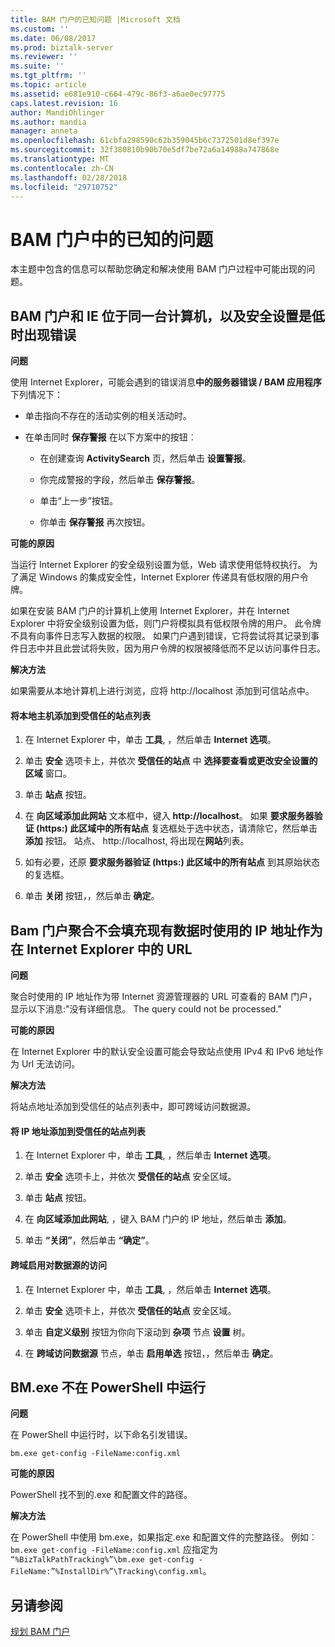 ```yaml
---
title: BAM 门户的已知问题 |Microsoft 文档
ms.custom: ''
ms.date: 06/08/2017
ms.prod: biztalk-server
ms.reviewer: ''
ms.suite: ''
ms.tgt_pltfrm: ''
ms.topic: article
ms.assetid: e681e910-c664-479c-86f3-a6ae0ec97775
caps.latest.revision: 16
author: MandiOhlinger
ms.author: mandia
manager: anneta
ms.openlocfilehash: 61cbfa298590c62b359045b6c7372501d8ef397e
ms.sourcegitcommit: 32f380810b90b70e5df7be72a6a14988a747868e
ms.translationtype: MT
ms.contentlocale: zh-CN
ms.lasthandoff: 02/28/2018
ms.locfileid: "29710752"
---
```

# <a name="known-issues-in-the-bam-portal"></a>BAM 门户中的已知的问题
本主题中包含的信息可以帮助您确定和解决使用 BAM 门户过程中可能出现的问题。  
  
## <a name="errors-occur-when-the-bam-portal-and-ie-are-on-the-same-computer-and-security-settings-are-low"></a>BAM 门户和 IE 位于同一台计算机，以及安全设置是低时出现错误  
 **问题**  
  
 使用 Internet Explorer，可能会遇到的错误消息**中的服务器错误 / BAM 应用程序**下列情况下：  
  
-   单击指向不存在的活动实例的相关活动时。  
  
-   在单击同时 **保存警报** 在以下方案中的按钮︰  
  
    -   在创建查询 **ActivitySearch** 页，然后单击 **设置警报**。  
  
    -   你完成警报的字段，然后单击 **保存警报**。  
  
    -   单击“上一步”按钮。  
  
    -   你单击 **保存警报** 再次按钮。  
  
 **可能的原因**  
  
 当运行 Internet Explorer 的安全级别设置为低，Web 请求使用低特权执行。 为了满足 Windows 的集成安全性，Internet Explorer 传递具有低权限的用户令牌。  
  
 如果在安装 BAM 门户的计算机上使用 Internet Explorer，并在 Internet Explorer 中将安全级别设置为低，则门户将模拟具有低权限令牌的用户。 此令牌不具有向事件日志写入数据的权限。 如果门户遇到错误，它将尝试将其记录到事件日志中并且此尝试将失败，因为用户令牌的权限被降低而不足以访问事件日志。  
  
 **解决方法**  
  
 如果需要从本地计算机上进行浏览，应将 http://localhost 添加到可信站点中。  
  
#### <a name="add-localhost-to-the-list-of-trusted-sites"></a>将本地主机添加到受信任的站点列表  
  
1.  在 Internet Explorer 中，单击 **工具**, ，然后单击 **Internet 选项**。  
  
2.  单击 **安全** 选项卡上，并依次 **受信任的站点** 中 **选择要查看或更改安全设置的区域** 窗口。  
  
3.  单击 **站点** 按钮。  
  
4.  在 **向区域添加此网站** 文本框中，键入 **http://localhost**。 如果 **要求服务器验证 (https:) 此区域中的所有站点** 复选框处于选中状态，请清除它，然后单击 **添加** 按钮。 站点、 http://localhost, 将出现在**网站**列表。  
  
5.  如有必要，还原 **要求服务器验证 (https:) 此区域中的所有站点** 到其原始状态的复选框。  
  
6.  单击 **关闭** 按钮，，然后单击 **确定**。  
  
## <a name="bam-portal-aggregations-do-not-populate-existing-data-when-using-an-ip-address-as-a-url-in-internet-explorer"></a>Bam 门户聚合不会填充现有数据时使用的 IP 地址作为在 Internet Explorer 中的 URL
 **问题**  
  
 聚合时使用的 IP 地址作为带 Internet 资源管理器的 URL 可查看的 BAM 门户，显示以下消息:"没有详细信息。 The query could not be processed."  
  
 **可能的原因**  
  
 在 Internet Explorer 中的默认安全设置可能会导致站点使用 IPv4 和 IPv6 地址作为 Url 无法访问。  
  
 **解决方法**  
  
 将站点地址添加到受信任的站点列表中，即可跨域访问数据源。  
  
#### <a name="add-the-ip-address-to-the-trusted-sites-list"></a>将 IP 地址添加到受信任的站点列表  
  
1.  在 Internet Explorer 中，单击 **工具**, ，然后单击 **Internet 选项**。  
  
2.  单击 **安全** 选项卡上，并依次 **受信任的站点** 安全区域。  
  
3.  单击 **站点** 按钮。  
  
4.  在 **向区域添加此网站**, ，键入 BAM 门户的 IP 地址，然后单击 **添加**。  
  
5.  单击 **“关闭”**，然后单击 **“确定”**。  
  
#### <a name="enable-access-to-data-sources-across-domains"></a>跨域启用对数据源的访问  
  
1.  在 Internet Explorer 中，单击 **工具**, ，然后单击 **Internet 选项**。  
  
2.  单击 **安全** 选项卡上，并依次 **受信任的站点** 安全区域。  
  
3.  单击 **自定义级别** 按钮为你向下滚动到 **杂项** 节点 **设置** 树。  
  
4.  在 **跨域访问数据源** 节点，单击 **启用单选** 按钮，，然后单击 **确定**。  
  
## <a name="bmexe-does-not-run-in-powershell"></a>BM.exe 不在 PowerShell 中运行  
 **问题**  
  
 在 PowerShell 中运行时，以下命名引发错误。  
  
```  
bm.exe get-config -FileName:config.xml  
```  
  
 **可能的原因**  
  
 PowerShell 找不到的.exe 和配置文件的路径。  
  
 **解决方法**  
  
 在 PowerShell 中使用 bm.exe，如果指定.exe 和配置文件的完整路径。 例如︰ `bm.exe get-config -FileName:config.xml` 应指定为 `“%BizTalkPathTracking%”\bm.exe get-config -FileName:”%InstallDir%”\Tracking\config.xml`。  
  
## <a name="see-also"></a>另请参阅  
 [规划 BAM 门户](../core/planning-for-the-bam-portal.md)